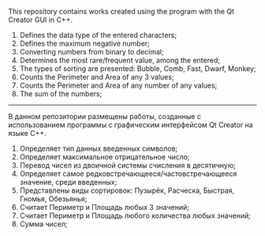 This repository contains works created using the program with the Qt Creator GUI in C++.
1) Defines the data type of the entered characters;
2) Defines the maximum negative number;
3) Converting numbers from binary to decimal;
4) Determines the most rare/frequent value, among the entered;
5) The types of sorting are presented: Bubble, Comb, Fast, Dwarf, Monkey;
6) Counts the Perimeter and Area of any 3 values;
7) Counts the Perimeter and Area of any number of any values;
8) The sum of the numbers;

-------------------------------------------------------------------------------------------------------------

В данном репозитории размещены работы, созданные с использованием программы с графическим интерфейсом Qt Creator на языке C++.
1) Определяет тип данных введенных символов;
2) Определяет максимальное отрицательное число;
3) Перевод чисел из двоичной системы счисления в десятичную;
4) Определяет самое редковстречающееся/частовстречающееся значение, среди введенных;
5) Представлены виды сортировок: Пузырёк, Расческа, Быстрая, Гномья, Обезьянья;
6) Считает Периметр и Площадь любых 3 значений;
7) Считает Периметр и Площадь любого количества любых значений;
8) Сумма чисел;
